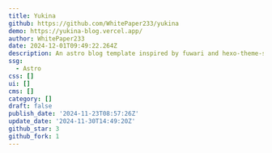 ```yaml
---
title: Yukina
github: https://github.com/WhitePaper233/yukina
demo: https://yukina-blog.vercel.app/
author: WhitePaper233
date: 2024-12-01T09:49:22.264Z
description: An astro blog template inspired by fuwari and hexo-theme-shokaX.
ssg:
  - Astro
css: []
ui: []
cms: []
category: []
draft: false
publish_date: '2024-11-23T08:57:26Z'
update_date: '2024-11-30T14:49:20Z'
github_star: 3
github_fork: 1
---
```

